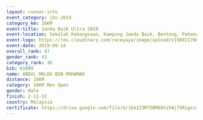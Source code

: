 ```yaml
---
layout: runner-info 
event_category: jbu-2019 
category_km: 16KM 
event-title: Janda Baik Ultra 2019
event-location: Sekolah Kebangsaan, Kampung Janda Baik, Bentong, Pahang, Malaysia 
event-logo: https://res.cloudinary.com/raceyaya/image/upload/v1569217009/logo/janda-baik_vch1pc.jpg 
event-date: 2019-09-14 
overall_rank: 47
gender_rank: 43
category_rank: 36
bib: 61089
name: ABDUL MALEK BIN MOHAMAD
distance: 16KM
category: 16KM Men Open
gender: Male
finish: 2-11-32
country: Malaysia
certificate: https://drive.google.com/file/d/1Em1Z3Rf5BM6OtihWjf5RigximEM9--CQ/view?usp=sharing
---
```

